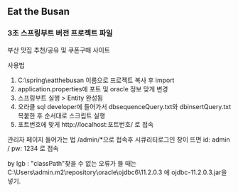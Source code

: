 ## Eat the Busan 
### 3조 스프링부트 버전 프로젝트 파일
부산 맛집 추천/공유 및 쿠폰구매 사이트

사용법 
1. C:\spring\eatthebusan 이름으로 프로젝트 복사 후 import
2. application.properties에 포트 및 oracle 정보 맞게 변경
3. 스프링부트 실행 > Entity 완성됨
4. 오라클 sql developer에 들어가서 dbsequenceQuery.txt와 dbinsertQuery.txt 복붙한 후 순서대로 스크립트 실행
5. 포트번호에 맞게 http://localhost:포트번호/ 로 접속

관리자 페이지 들어가는 법
/admin/*으로 접속후 시큐리티로그인 창이 뜨면 id: admin / pw: 1234 로 접속

by lgb : "classPath"찾을 수 없는 오류가 뜰 때는 C:\Users\admin\.m2\repository\oracle\ojdbc6\11.2.0.3 에 ojdbc-11.2.0.3.jar을 넣기.
